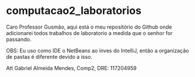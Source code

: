 # computacao2_laboratorios

Caro Professor Gusmão, aqui está o meu repositório do Github onde adicionarei todos trabalhos de laboratorio a medida que o senhor for passando.

OBS: Eu uso como IDE o NetBeans ao inves do IntelliJ, então a organização de pastas é diferente devido a isso.

Att Gabriel Almeida Mendes, Comp2, DRE: 117204959
